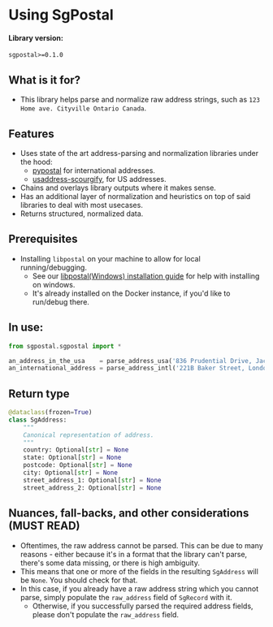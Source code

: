 # Using SgPostal

#### Library version:

```
sgpostal>=0.1.0
```

## What is it for?

- This library helps parse and normalize raw address strings, such as `123 Home ave. Cityville Ontario Canada`.

## Features

- Uses state of the art address-parsing and normalization libraries under the hood:
  - [pypostal](https://github.com/openvenues/pypostal) for international addresses.
  - [usaddress-scourgify](https://github.com/GreenBuildingRegistry/usaddress-scourgify), for US addresses.
- Chains and overlays library outputs where it makes sense.
- Has an additional layer of normalization and heuristics on top of said libraries to deal with most usecases.
- Returns structured, normalized data.

## Prerequisites

- Installing `libpostal` on your machine to allow for local running/debugging.
  - See our [libpostal(Windows) installation guide](./setup/libpostal_windows.md) for help with installing on windows.
  - It's already installed on the Docker instance, if you'd like to run/debug there.

## In use:

```python
from sgpostal.sgpostal import *

an_address_in_the_usa    = parse_address_usa('836 Prudential Drive, Jacksonville, Florida 12345')
an_international_address = parse_address_intl('221B Baker Street, London, NW1 6XE, UK')
```

## Return type

```python
@dataclass(frozen=True)
class SgAddress:
    """
    Canonical representation of address.
    """
    country: Optional[str] = None
    state: Optional[str] = None
    postcode: Optional[str] = None
    city: Optional[str] = None
    street_address_1: Optional[str] = None
    street_address_2: Optional[str] = None
```

## Nuances, fall-backs, and other considerations (MUST READ)

- Oftentimes, the raw address cannot be parsed. This can be due to many reasons - either because it's in a format that
  the library can't parse, there's some data missing, or there is high ambiguity.
- This means that one or more of the fields in the resulting `SgAddress` will be `None`. You should check for that.
- In this case, if you already have a raw address string which you cannot parse, simply populate the `raw_address` field
  of `SgRecord` with it.
  - Otherwise, if you successfully parsed the required address fields, please don't populate the `raw_address` field.
